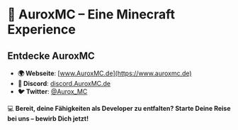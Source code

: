 # 💫 AuroxMC – Eine Minecraft Experience

## Entdecke AuroxMC
- **🌍 Webseite**: [www.AuroxMC.de](https://www.auroxmc.de)
- **💬 Discord**: [discord.AuroxMC.de](https://discord.auroxmc.de)
- **🐦 Twitter**: [@Aurox_MC](https://twitter.com/Aurox_MC)

💻 **Bereit, deine Fähigkeiten als Developer zu entfalten? Starte Deine Reise bei uns – bewirb Dich jetzt!**
